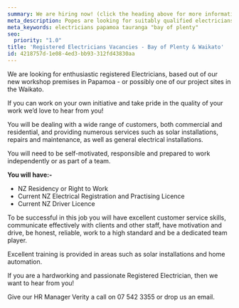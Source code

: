 ```yaml
---
summary: We are hiring now! (click the heading above for more information)
meta_description: Popes are looking for suitably qualified electricians for Bay of Plenty and Waikato projects.
meta_keywords: electricians papamoa tauranga "bay of plenty"
seo:
  priority: "1.0"
title: 'Registered Electricians Vacancies - Bay of Plenty & Waikato'
id: 4218757d-1e08-4ed3-bb93-312fd43830aa
---
```

We are looking for enthusiastic registered Electricians, based out of our new workshop premises in Papamoa - or possibly one of our project sites in the Waikato.

If you can work on your own initiative and take pride in the quality of your work we’d love to hear from you! 

You will be dealing with a wide range of customers, both commercial and residential,  and providing numerous services such as solar installations, repairs and maintenance, as well as general electrical installations.

You will need to be self-motivated, responsible and prepared to work independently or as part of a team.

**You will have:-**

- NZ Residency or Right to Work
- Current NZ Electrical Registration and Practising Licence
- Current NZ Driver Licence 

To be successful in this job you will have excellent customer service skills, communicate effectively with clients and other staff, have motivation and drive, be honest, reliable, work to a high standard and be a dedicated team player.

Excellent training is provided in areas such as solar installations and home automation.

If you are a hardworking and passionate Registered Electrician, then we want to hear from you!

Give our HR Manager Verity a call on 07 542 3355 or drop us an email.